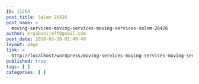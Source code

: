 ```yaml
---
ID: 11264
post_title: Salem 26426
post_name: >
  moving-services-moving-services-moving-services-salem-26426
author: mrgabonijeff@gmail.com
post_date: 2018-03-28 01:49:49
layout: page
link: >
  http://localhost/wordpress/moving-services-moving-services-moving-services-salem-26426/
published: true
tags: [ ]
categories: [ ]
---
```

